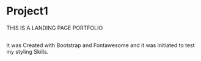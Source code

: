 # Project1
THIS IS A LANDING PAGE PORTFOLIO 

## 
It was Created with Bootstrap and Fontawesome and it was initiated to test my styling Skills.
